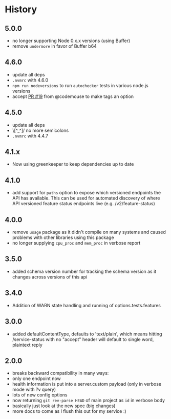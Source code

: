 # History

## 5.0.0
 - no longer supporting Node 0.x.x versions (using Buffer)
 - remove `undermore` in favor of Buffer b64

## 4.6.0
  - update all deps
  - `.nvmrc` with 4.6.0
  - `npm run nodeversions` to run `autochecker` tests in various node.js versions
  - accept [PR #19](https://github.com/atomantic/hapi-and-healthy/pull/19/files) from @codemouse to make tags an option

## 4.5.0
  - update all deps
  - \\[^\_^]/ no more semicolons
  - `.nvmrc` with 4.4.7

## 4.1.x
  - Now using greenkeeper to keep dependencies up to date

## 4.1.0
  - add support for `paths` option to expose which versioned endpoints the API has available. This can be used for automated discovery of where API versioned feature status endpoints live (e.g. /v2/feature-status)

## 4.0.0
  - remove `usage` package as it didn't compile on many systems and caused problems with other libraries using this package
  - no longer supplying `cpu_proc` and `mem_proc` in verbose report

## 3.5.0
  - added schema version number for tracking the schema version as it changes across versions of this api

## 3.4.0
  - Addition of WARN state handling and running of options.tests.features

## 3.0.0
  - added defaultContentType, defaults to 'text/plain', which means hitting /service-status with no "accept" header will default to single word, plaintext reply

## 2.0.0
  - breaks backward compatibility in many ways:
  - only one endpoint now
  - health information is put into a server.custom payload (only in verbose mode with ?v query)
  - lots of new config options
  - now returning `git rev-parse HEAD` of main project as `id` in verbose body
  - basically just look at the new spec (big changes)
  - more docs to come as I flush this out for my service :)
